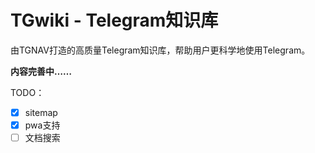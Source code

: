 # TGwiki - Telegram知识库

由TGNAV打造的高质量Telegram知识库，帮助用户更科学地使用Telegram。

**内容完善中……**

TODO：

- [x] sitemap
- [x] pwa支持
- [ ] 文档搜索